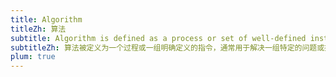 ```yaml
---
title: Algorithm
titleZh: 算法
subtitle: Algorithm is defined as a process or set of well-defined instructions that are typically used to solve a particular group of problems or perform a specific type of calculation.
subtitleZh: 算法被定义为一个过程或一组明确定义的指令，通常用于解决一组特定的问题或执行特定类型的计算。
plum: true
---
```


<ListAllQuestions module="algorithms" />
